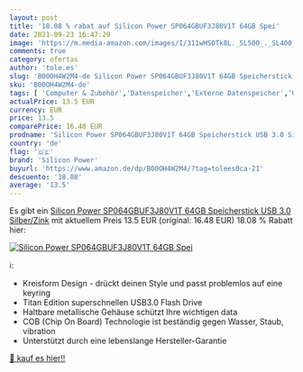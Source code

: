 ```yaml
---
layout: post
title: '18.08 % rabat auf Silicon Power SP064GBUF3J80V1T 64GB Spei'
date: 2021-09-23 16:47:29
image: 'https://m.media-amazon.com/images/I/311wHS0Tk8L._SL500_._SL400_.jpg'
comments: true
category: ofertas
author: 'tole.es'
slug: 'B00OH4W2M4-de Silicon Power SP064GBUF3J80V1T 64GB Speicherstick USB 3.0...'
sku: 'B00OH4W2M4-de'
tags: [ 'Computer & Zubehör','Datenspeicher','Externe Datenspeicher','USB-Sticks','silicon power', ]
actualPrice: 13.5 EUR
currency: EUR
price: 13.5
comparePrice: 16.48 EUR
prodname: 'Silicon Power SP064GBUF3J80V1T 64GB Speicherstick USB 3.0 Silber/Zink'
country: 'de'
flag: '🇩🇪'
brand: 'Silicon Power'
buyurl: 'https://www.amazon.de/dp/B00OH4W2M4/?tag=tolees0ca-21'
descuento: '18.08'
average: '13.5'
---
```


Es gibt ein [Silicon Power SP064GBUF3J80V1T 64GB Speicherstick USB 3.0 Silber/Zink](https://www.amazon.de/dp/B00OH4W2M4/?tag=tolees0ca-21) mit aktuellem Preis 13.5 EUR (original: 16.48 EUR) 18.08 % Rabatt hier:

[![Silicon Power SP064GBUF3J80V1T 64GB Spei](https://m.media-amazon.com/images/I/311wHS0Tk8L._SL500_._SL400_.jpg)](https://www.amazon.de/dp/B00OH4W2M4/?tag=tolees0ca-21)

ℹ️:

- Kreisform Design - drückt deinen Style und passt problemlos auf eine keyring
- Titan Edition superschnellen USB3.0 Flash Drive
- Haltbare metallische Gehäuse schützt Ihre wichtigen data
- COB (Chip On Board) Technologie ist beständig gegen Wasser, Staub, vibration
- Unterstützt durch eine lebenslange Hersteller-Garantie

[🛒 kauf es hier!!](https://www.amazon.de/dp/B00OH4W2M4/?tag=tolees0ca-21)
